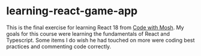 # learning-react-game-app
This is the final exercise for learning React 18 from [Code with Mosh](https://codewithmosh.com/). My goals for this 
course were learning the fundamentals of React and Typescript. Some items I do wish he had touched on more were 
coding best practices and commenting code correctly.